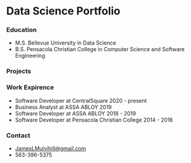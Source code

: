# Data Science Portfolio

### Education
- M.S. Bellevue University in Data Science
- B.S. Pensacola Christian College in Computer Science and Software Engineering 

### Projects


### Work Expirence
- Software Developer at CentralSquare 2020 - present
- Business Analyst at ASSA ABLOY 2019
- Software Developer at ASSA ABLOY 2018 - 2019
- Software Developer at Pensacola Christian College 2014 - 2016

### Contact 
- JamesLMulvihill@gmail.com
- 563-396-5375

